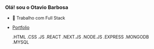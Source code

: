 ### Olá! sou o Otavio Barbosa

- 🔭 Trabalho com Full Stack

- [Portfolio](devebarbosa.com)

  .HTML
  .CSS
  .JS
  .REACT
  .NEXT.JS
  .NODE.JS
  .EXPRESS
  .MONGODB
  .MYSQL
